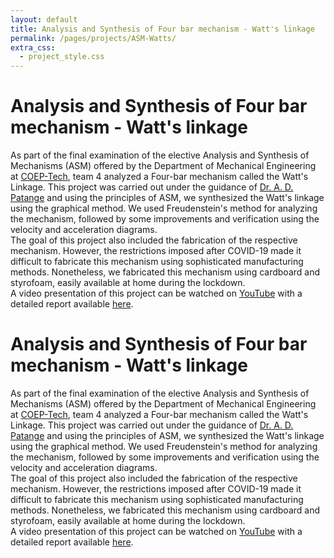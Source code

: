 ```yaml
---
layout: default
title: Analysis and Synthesis of Four bar mechanism - Watt's linkage
permalink: /pages/projects/ASM-Watts/
extra_css:
  - project_style.css
---
```


<!-- paste the body from ASM-Watts.html here -->
<div class="content_desktop">
    <div class="projects">
        <h1>Analysis and Synthesis of Four bar mechanism - Watt's linkage</h1>
        <p>
            As part of the final examination of the elective Analysis and Synthesis of Mechanisms (ASM) offered by the Department of Mechanical Engineering at 
            <a href="https://www.coep.org.in/">COEP-Tech</a>, team 4 analyzed a Four-bar mechanism called the Watt's Linkage. This project was carried out under the guidance of
            <a href="https://scholar.google.co.in/citations?user=u4zim9MAAAAJ&hl=en">Dr. A. D. Patange</a> and using the principles of ASM, we synthesized the Watt's linkage using the graphical method. We used Freudenstein's method for analyzing the 
            mechanism, followed by some improvements and verification using the velocity and acceleration diagrams.<br>
            The goal of this project also included the fabrication of the respective mechanism. However, the restrictions imposed after COVID-19 made it difficult to fabricate
            this mechanism using sophisticated manufacturing methods. Nonetheless, we fabricated this mechanism using cardboard and styrofoam, easily available at home 
            during the lockdown.<br>
            A video presentation of this project can be watched on <a href="https://www.youtube.com/watch?v=aUdsoSe_8G8&t=9s">YouTube</a> with a detailed report available 
            <a href="https://www.researchgate.net/publication/382424672_Analysis_and_Synthesis_of_Four-bar_Mechanism_-_Watt's_Linkage">here</a>.
        </p>
    </div>
</div>
<!-- Page content for mobile-->
<div class="content_mobile">
    <div class="projects_mobile">
        <h1>Analysis and Synthesis of Four bar mechanism - Watt's linkage</h1>
        <p>
            As part of the final examination of the elective Analysis and Synthesis of Mechanisms (ASM) offered by the Department of Mechanical Engineering at 
            <a href="https://www.coep.org.in/">COEP-Tech</a>, team 4 analyzed a Four-bar mechanism called the Watt's Linkage. This project was carried out under the guidance of
            <a href="https://scholar.google.co.in/citations?user=u4zim9MAAAAJ&hl=en">Dr. A. D. Patange</a> and using the principles of ASM, we synthesized the Watt's linkage using the graphical method. We used Freudenstein's method for analyzing the 
            mechanism, followed by some improvements and verification using the velocity and acceleration diagrams.<br>
            The goal of this project also included the fabrication of the respective mechanism. However, the restrictions imposed after COVID-19 made it difficult to fabricate
            this mechanism using sophisticated manufacturing methods. Nonetheless, we fabricated this mechanism using cardboard and styrofoam, easily available at home 
            during the lockdown.<br>
            A video presentation of this project can be watched on <a href="https://www.youtube.com/watch?v=aUdsoSe_8G8&t=9s">YouTube</a> with a detailed report available 
            <a href="https://www.researchgate.net/publication/382424672_Analysis_and_Synthesis_of_Four-bar_Mechanism_-_Watt's_Linkage">here</a>.
        </p>
    </div>
</div>
